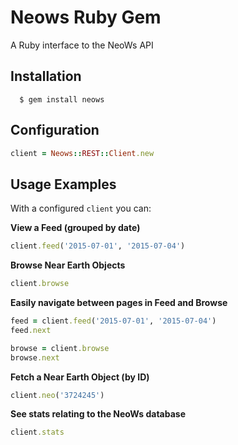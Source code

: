 # Neows Ruby Gem

A Ruby interface to the NeoWs API

## Installation

```
  $ gem install neows
```

## Configuration
```ruby
client = Neows::REST::Client.new
```

## Usage Examples
With a configured `client` you can:

**View a Feed (grouped by date)**

```ruby
client.feed('2015-07-01', '2015-07-04')
```

**Browse Near Earth Objects**

```ruby
client.browse
```

**Easily navigate between pages in Feed and Browse**

```ruby
feed = client.feed('2015-07-01', '2015-07-04')
feed.next

browse = client.browse
browse.next
```

**Fetch a Near Earth Object (by ID)**

```ruby
client.neo('3724245')
```

**See stats relating to the NeoWs database**

```ruby
client.stats
```
